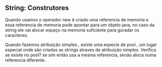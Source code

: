 ## String: Construtores

Quando usamos o operador new é criado uma referencia de memória e essa referencia de memoria pode apontar para um objeto java, no caso da string ele vai alocar espaço na memoria suficiente para guradar os caracteres;

Quando fazemos atribuição simples , existe uma especie de pool , um lugar especial onde são criadas as strings atraves de atribuição simples. Verifica se existe no pool? se sim então usa a mesma referencia, senão aloca numa referencia diferente.

